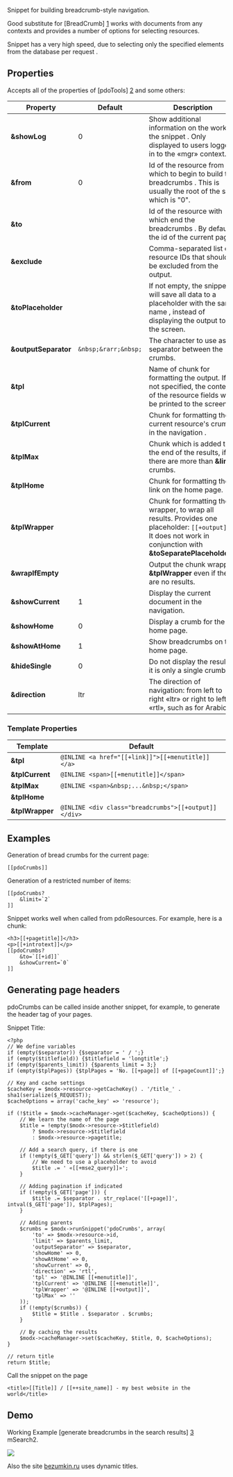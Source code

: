 Snippet for building breadcrumb-style navigation.

Good substitute for [BreadCrumb] [1] works with documents from any contexts and provides a number of options for selecting resources.

Snippet has a very high speed, due to selecting only the specified elements from the database per request .

## Properties

Accepts all of the properties of [pdoTools] [2] and some others:

Property			| Default			| Description
--------------------|-----------------------|--------------------------------------------------------------------------------------------
**&showLog**		| 0						| Show additional information on the work of the snippet . Only displayed to users logged in to the «mgr» context.
**&from**			| 0						| Id of the resource from which to begin to build the breadcrumbs . This is usually the root of the site, which is "0".
**&to**				|  						| Id of the resource with which end the breadcrumbs . By default, the id of the current page.
**&exclude**		|  						| Comma-separated list of resource IDs that should be excluded from the output.
**&toPlaceholder**	|  						| If not empty, the snippet will save all data to a placeholder with the same name , instead of displaying the output to the screen.
**&outputSeparator**| `&nbsp;&rarr;&nbsp;`	| The character to use as a separator between the crumbs.
**&tpl**			|  						| Name of chunk for formatting the output. If not specified, the contents of the resource fields will be printed to the screen.
**&tplCurrent**		|  						| Chunk for formatting the current resource's crumb in the navigation .
**&tplMax**			|  						| Chunk which is added to the end of the results, if there are more than **&limit** crumbs.
**&tplHome**		|  						| Chunk for formatting the link on the home page.
**&tplWrapper**		|  						| Chunk for formatting the wrapper, to wrap all results. Provides one placeholder: `[[+output]]`. It does not work in conjunction with **&toSeparatePlaceholders**.
**&wrapIfEmpty**	|  						| Output the chunk wrapper **&tplWrapper** even if there are no results.
**&showCurrent**	| 1						| Display the current document in the navigation.
**&showHome**		| 0						| Display a crumb for the home page.
**&showAtHome**		| 1						| Show breadcrumbs on the home page.
**&hideSingle**		| 0						| Do not display the result if it is only a single crumb.
**&direction**		| ltr					| The direction of navigation: from left to right «ltr» or right to left «rtl», such as for Arabic.

### Template Properties

Template		| Default
----------------|----------------------------------------------------
**&tpl**		| `@INLINE <a href="[[+link]]">[[+menutitle]]</a>`
**&tplCurrent**	| `@INLINE <span>[[+menutitle]]</span>`
**&tplMax**		| `@INLINE <span>&nbsp;...&nbsp;</span>`
**&tplHome**	|
**&tplWrapper**	| `@INLINE <div class="breadcrumbs">[[+output]]</div>`

## Examples
Generation of bread crumbs for the current page:

```
[[pdoCrumbs]]
```

Generation of a restricted number of items:

```
[[pdoCrumbs?
	&limit=`2`
]]
```

Snippet works well when called from pdoResources. For example, here is a chunk:

```
<h3>[[+pagetitle]]</h3>
<p>[[+introtext]]</p>
[[pdoCrumbs?
	&to=`[[+id]]`
	&showCurrent=`0`
]]
```

## Generating page headers

pdoCrumbs can be called inside another snippet, for example, to generate the header tag of your pages.

Snippet Title:

```
<?php
// We define variables
if (empty($separator)) {$separator = ' / ';}
if (empty($titlefield)) {$titlefield = 'longtitle';}
if (empty($parents_limit)) {$parents_limit = 3;}
if (empty($tplPages)) {$tplPages = 'No. [[+page]] of [[+pageCount]]';}

// Key and cache settings
$cacheKey = $modx->resource->getCacheKey() . '/title_' . sha1(serialize($_REQUEST));
$cacheOptions = array('cache_key' => 'resource');

if (!$title = $modx->cacheManager->get($cacheKey, $cacheOptions)) {
	// We learn the name of the page
	$title = !empty($modx->resource->$titlefield)
		? $modx->resource->$titlefield
		: $modx->resource->pagetitle;

	// Add a search query, if there is one
	if (!empty($_GET['query']) && strlen($_GET['query']) > 2) {
		// We need to use a placeholder to avoid
		$title .= ' «[[+mse2_query]]»';
	}

	// Adding pagination if indicated
	if (!empty($_GET['page'])) {
		$title .= $separator . str_replace('[[+page]]', intval($_GET['page']), $tplPages);
	}

	// Adding parents
	$crumbs = $modx->runSnippet('pdoCrumbs', array(
		'to' => $modx->resource->id,
		'limit' => $parents_limit,
		'outputSeparator' => $separator,
		'showHome' => 0,
		'showAtHome' => 0,
		'showCurrent' => 0,
		'direction' => 'rtl',
		'tpl' => '@INLINE [[+menutitle]]',
		'tplCurrent' => '@INLINE [[+menutitle]]',
		'tplWrapper' => '@INLINE [[+output]]',
		'tplMax' => ''
	));
	if (!empty($crumbs)) {
		$title = $title . $separator . $crumbs;
	}

	// By caching the results
	$modx->cacheManager->set($cacheKey, $title, 0, $cacheOptions);
}

// return title
return $title;
```

Call the snippet on the page

```
<title>[[Title]] / [[++site_name]] - my best website in the world</title>
```

## Demo
Working Example [generate breadcrumbs in the search results] [3] mSearch2.

[![](https://file.modx.pro/files/a/f/4/af4033fffb71ad040e3ff2f6c01d9bf5s.jpg)](https://file.modx.pro/files/a/f/4/af4033fffb71ad040e3ff2f6c01d9bf5.png)

Also the site [bezumkin.ru][4] uses dynamic titles.


[1]: http://rtfm.modx.com/extras/revo/breadcrumb
[2]: /en/01_Components/01_pdoTools/04_General_settings.md
[3]: http://bezumkin.ru/search?query=pdotools
[4]: http://bezumkin.ru/
